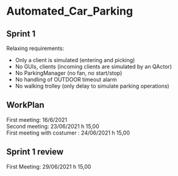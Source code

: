 # Automated_Car_Parking
## Sprint 1
Relaxing requirements:
<ul>
  <li> Only a client is simulated (entering and picking)
  <li> No GUIs, clients (incoming clients are simulated by an QActor)
  <li> No ParkingManager (no fan, no start/stop)
  <li> No handling of OUTDOOR timeout alarm
  <li> No walking trolley (only delay to simulate parking operations)
</ul>

## WorkPlan

First meeting: 16/6/2021
<br>
Second meeting: 23/06/2021 h 15,00
<br>
First meeting with costumer : 24/06/2021 h 15,00

## Sprint 1 review
First Meeting: 29/06/2021 h 15,00
